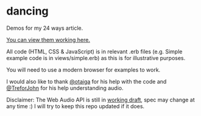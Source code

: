 dancing
=======

Demos for my 24 ways article.

[You can view them working here.](http://dancing.rumyra.com)

All code (HTML, CSS & JavaScript) is in relevant .erb files (e.g. Simple example code is in views/simple.erb) as this is for illustrative purposes.

You will need to use a modern browser for examples to work.

I would also like to thank [@otaiga](https://github.com/otaiga) for his help with the code and [@TreforJohn](https://github.com/TreforJohn?source=c) for his help understanding audio.

Disclaimer: The Web Audio API is still in [working draft](http://www.w3.org/TR/webaudio/), spec may change at any time :) I will try to keep this repo updated if it does.